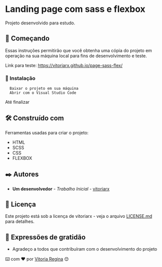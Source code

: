 # Landing page com sass e flexbox

Projeto desenvolvido para estudo. 

## 🚀 Começando

Essas instruções permitirão que você obtenha uma cópia do projeto em operação na sua máquina local para fins de desenvolvimento e teste.

Link para teste: https://vitoriarx.github.io/page-sass-flex/



### 🔧 Instalação
 

```
  Baixar o projeto em sua máquina 
  Abrir com o Visual Studio Code
```
Até finalizar



## 🛠️ Construído com

Ferramentas usadas para criar o projeto:

* HTML
* SCSS
* CSS
* FLEXBOX



## ✒️ Autores

* **Um desenvolvedor** - *Trabalho Inicial* - [vitoriarx](https://github.com/vitoriarx)


## 📄 Licença

Este projeto está sob a licença de vitoriarx - veja o arquivo [LICENSE.md](https://github.com/usuario/projeto/licenca) para detalhes.

## 🎁 Expressões de gratidão

* Agradeço a todos que contribuíram com o desenvolvimento do projeto



⌨️ com ❤️ por [Vitoria Regina](https://gist.github.com/vitoriarx) 😊
